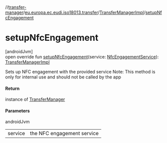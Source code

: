 //[transfer-manager](../../../index.md)/[eu.europa.ec.eudi.iso18013.transfer](../index.md)/[TransferManagerImpl](index.md)/[setupNfcEngagement](setup-nfc-engagement.md)

# setupNfcEngagement

[androidJvm]\
open override fun [setupNfcEngagement](setup-nfc-engagement.md)(service: [NfcEngagementService](../../eu.europa.ec.eudi.iso18013.transfer.engagement/-nfc-engagement-service/index.md)): [TransferManagerImpl](index.md)

Sets up NFC engagement with the provided service Note: This method is only for internal use and should not be called by the app

#### Return

instance of [TransferManager](../-transfer-manager/index.md)

#### Parameters

androidJvm

| | |
|---|---|
| service | the NFC engagement service |
